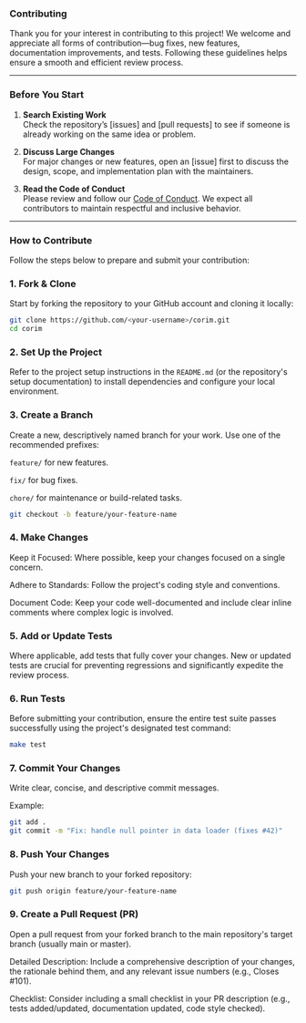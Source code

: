 ### Contributing

Thank you for your interest in contributing to this project! We welcome and
appreciate all forms of contribution—bug fixes, new features, documentation
improvements, and tests. Following these guidelines helps ensure a smooth and
efficient review process.

---

### Before You Start

1. **Search Existing Work**  
   Check the repository’s [issues] and [pull requests] to see if someone is already working on the same idea or problem.

2. **Discuss Large Changes**  
   For major changes or new features, open an [issue] first to discuss the design, scope, and implementation plan with the maintainers.

3. **Read the Code of Conduct**  
   Please review and follow our [Code of Conduct](https://github.com/veraison/corim/blob/main/CODE_OF_CONDUCT.md). We expect all contributors to maintain respectful and inclusive behavior.

---

### How to Contribute
Follow the steps below to prepare and submit your contribution:

### 1. Fork & Clone
Start by forking the repository to your GitHub account and cloning it locally:

```bash
git clone https://github.com/<your-username>/corim.git
cd corim
```

### 2. Set Up the Project
Refer to the project setup instructions in the `README.md` (or the repository's setup documentation) to install dependencies and configure your local environment.

### 3. Create a Branch
Create a new, descriptively named branch for your work. Use one of the recommended prefixes:

`feature/` for new features.

`fix/` for bug fixes.

`chore/` for maintenance or build-related tasks.

```bash
git checkout -b feature/your-feature-name
```

### 4. Make Changes
Keep it Focused: Where possible, keep your changes focused on a single concern.

Adhere to Standards: Follow the project's coding style and conventions.

Document Code: Keep your code well-documented and include clear inline comments where complex logic is involved.

### 5. Add or Update Tests
Where applicable, add tests that fully cover your changes. New or updated tests are crucial for preventing regressions and significantly expedite the review process.

### 6. Run Tests
Before submitting your contribution, ensure the entire test suite passes successfully using the project's designated test command:

```bash
make test
```

### 7. Commit Your Changes
Write clear, concise, and descriptive commit messages.

Example:

```bash
git add .
git commit -m "Fix: handle null pointer in data loader (fixes #42)"
```

### 8. Push Your Changes
Push your new branch to your forked repository:

```bash
git push origin feature/your-feature-name
```

### 9. Create a Pull Request (PR)
Open a pull request from your forked branch to the main repository's target branch (usually main or master).

Detailed Description: Include a comprehensive description of your changes, the rationale behind them, and any relevant issue numbers (e.g., Closes #101).

Checklist: Consider including a small checklist in your PR description (e.g., tests added/updated, documentation updated, code style checked).